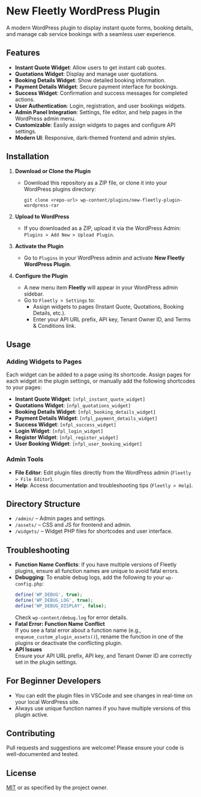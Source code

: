 # New Fleetly WordPress Plugin

A modern WordPress plugin to display instant quote forms, booking details, and manage cab service bookings with a seamless user experience.

## Features

- **Instant Quote Widget**: Allow users to get instant cab quotes.
- **Quotations Widget**: Display and manage user quotations.
- **Booking Details Widget**: Show detailed booking information.
- **Payment Details Widget**: Secure payment interface for bookings.
- **Success Widget**: Confirmation and success messages for completed actions.
- **User Authentication**: Login, registration, and user bookings widgets.
- **Admin Panel Integration**: Settings, file editor, and help pages in the WordPress admin menu.
- **Customizable**: Easily assign widgets to pages and configure API settings.
- **Modern UI**: Responsive, dark-themed frontend and admin styles.

## Installation

1. **Download or Clone the Plugin**
   - Download this repository as a ZIP file, or clone it into your WordPress plugins directory:
     ```
     git clone <repo-url> wp-content/plugins/new-fleetly-plugin-wordpress-rar
     ```

2. **Upload to WordPress**
   - If you downloaded as a ZIP, upload it via the WordPress Admin:  
     `Plugins > Add New > Upload Plugin`.

3. **Activate the Plugin**
   - Go to `Plugins` in your WordPress admin and activate **New Fleetly WordPress Plugin**.

4. **Configure the Plugin**
   - A new menu item **Fleetly** will appear in your WordPress admin sidebar.
   - Go to `Fleetly > Settings` to:
     - Assign widgets to pages (Instant Quote, Quotations, Booking Details, etc.).
     - Enter your API URL prefix, API key, Tenant Owner ID, and Terms & Conditions link.

## Usage

### Adding Widgets to Pages

Each widget can be added to a page using its shortcode. Assign pages for each widget in the plugin settings, or manually add the following shortcodes to your pages:

- **Instant Quote Widget**: `[nfpl_instant_quote_widget]`
- **Quotations Widget**: `[nfpl_quotations_widget]`
- **Booking Details Widget**: `[nfpl_booking_details_widget]`
- **Payment Details Widget**: `[nfpl_payment_details_widget]`
- **Success Widget**: `[nfpl_success_widget]`
- **Login Widget**: `[nfpl_login_widget]`
- **Register Widget**: `[nfpl_register_widget]`
- **User Booking Widget**: `[nfpl_user_booking_widget]`

### Admin Tools

- **File Editor**: Edit plugin files directly from the WordPress admin (`Fleetly > File Editor`).
- **Help**: Access documentation and troubleshooting tips (`Fleetly > Help`).

## Directory Structure

- `/admin/` – Admin pages and settings.
- `/assets/` – CSS and JS for frontend and admin.
- `/widgets/` – Widget PHP files for shortcodes and user interface.

## Troubleshooting

- **Function Name Conflicts**: If you have multiple versions of Fleetly plugins, ensure all function names are unique to avoid fatal errors.
- **Debugging**: To enable debug logs, add the following to your `wp-config.php`:
  ```php
  define('WP_DEBUG', true);
  define('WP_DEBUG_LOG', true);
  define('WP_DEBUG_DISPLAY', false);
  ```
  Check `wp-content/debug.log` for error details.
- **Fatal Error: Function Name Conflict**  
  If you see a fatal error about a function name (e.g., `enqueue_custom_plugin_assets()`), rename the function in one of the plugins or deactivate the conflicting plugin.
- **API Issues**  
  Ensure your API URL prefix, API key, and Tenant Owner ID are correctly set in the plugin settings.

## For Beginner Developers

- You can edit the plugin files in VSCode and see changes in real-time on your local WordPress site.
- Always use unique function names if you have multiple versions of this plugin active.

## Contributing

Pull requests and suggestions are welcome! Please ensure your code is well-documented and tested.

## License

[MIT](LICENSE) or as specified by the project owner. 